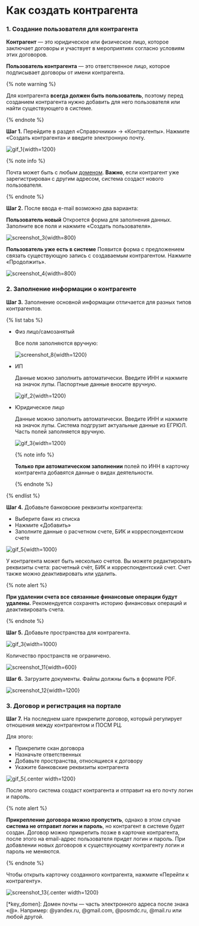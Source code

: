 # Как создать контрагента

### 1. Создание пользователя для контрагента

**Контрагент** — это юридическое или физическое лицо, которое заключает договоры и участвует в мероприятиях согласно условиям этих договоров.

**Пользователь контрагента** — это ответственное лицо, которое подписывает договоры от имени контрагента.

{% note warning %}

Для контрагента **всегда должен быть пользователь**, поэтому перед созданием контрагента нужно добавить для него пользователя или найти существующего в системе.

{% endnote %}

**Шаг 1.** Перейдите в раздел «Справочники» → «Контрагенты». Нажмите «Создать контрагента» и введите электронную почту.

![gif_1](_images/_gif_1.gif){width=1200}

{% note info %}

Почта может быть с любым [доменом](*key_domen). 
**Важно**, если контрагент уже зарегистрирован с другим адресом, система создаст нового пользователя.

{% endnote %}

**Шаг 2.** После ввода e-mail возможно два варианта:

**Пользователь новый**
Откроется форма для заполнения данных. Заполните все поля и нажмите «Создать пользователя».

![screenshot_3](_images/_screen_3.png){width=800}

**Пользователь уже есть в системе**
Появится форма с предложением связать существующую запись с создаваемым контрагентом. Нажмите «Продолжить».

![screenshot_4](_images/_screen_4.png){width=800}

### 2. Заполнение информации о контрагенте

**Шаг 3.** Заполнение основной информации отличается для разных типов контрагентов.

{% list tabs %}

- Физ лицо/самозанятый

  Все поля заполняются вручную:

  ![screenshot_8](_images/_screen_8.png){width=1200}

- ИП

  Данные можно заполнить автоматически. 
  Введите ИНН и нажмите на значок лупы. Паспортные данные вносите вручную.
  
   ![gif_2](_images/_gif_2_2.gif){width=1200}

- Юридическое лицо

  Данные можно заполнить автоматически. 
  Введите ИНН и нажмите на значок лупы. Система подгрузит актуальные данные из ЕГРЮЛ. Часть полей заполняется вручную.

  ![gif_3](_images/_gif_2.gif){width=1200}

  {% note info %}

  **Только при автоматическом заполнении** полей по ИНН в карточку контрагента добавятся данные о видах деятельности.
  
  {% endnote %}

{% endlist %}

**Шаг 4.** Добавьте банковские реквизиты контрагента:
   * Выберите банк из списка
   * Нажмите «Добавить»
   * Заполните данные о расчетном счете, БИК и корреспондентском счете

![gif_5](_images/_gif_5.gif){width=1000}

У контрагента может быть несколько счетов.
Вы можете редактировать реквизиты счета: расчетный счёт, БИК и корреспондентский счет. Счет также можно деактивировать или удалить.

{% note alert %}

**При удалении счета все связанные финансовые операции будут удалены.** Рекомендуется сохранять историю финансовых операций и деактивировать счета. 

{% endnote %}

**Шаг 5.** Добавьте пространства для контрагента.

![gif_3](_images/_gif_3.gif){width=1000}

Количество пространств не ограничено.

![screenshot_11](_images/_screen_11.png){width=600}

**Шаг 6.** Загрузите документы. Файлы должны быть в формате PDF.

![screenshot_12](_images/_screen_12.png){width=1200}

### 3. Договор и регистрация на портале

**Шаг 7.** На последнем шаге прикрепите договор, который регулирует отношения между контрагентом и ПОСМ РЦ.

Для этого:
* Прикрепите скан договора
* Назначьте ответственных
* Добавьте пространства, относящиеся к договору
* Укажите банковские реквизиты контрагента

![gif_5](_images/_gif_4.gif){.center width=1200}

После этого система создаст контрагента и отправит на его почту логин и пароль.

{% note alert %}

**Прикрепление договора можно пропустить**, однако в этом случае **система не отправит логин и пароль**, но контрагент в системе будет создан. 
Договор можно прикрепить позже в карточке контрагента, после этого на email-адрес пользователя придет логин и пароль.
При добавлении новых договоров к существующему контрагенту логин и пароль не меняются.

{% endnote %}

Чтобы открыть карточку созданного контрагента, нажмите «Перейти к контрагенту».

![screenshot_13](_images/_screen_13.png){.center width=1200}

[*key_domen]: Домен почты — часть электронного адреса после знака «@». Например: @yandex.ru, @gmail.com, @posmdc.ru, @mail.ru или любой другой.
